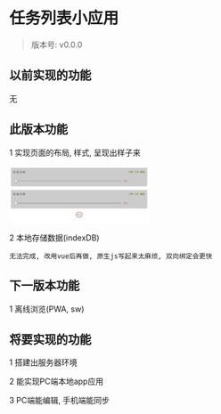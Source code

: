 # 任务列表小应用

> 版本号: v0.0.0

## 以前实现的功能

无

## 此版本功能

1 实现页面的布局, 样式, 呈现出样子来

<img src='./doc/v0.0.0-效果图一.png' width='50%'/>

2 本地存储数据(indexDB)

```
无法完成, 改用vue后再做, 原生js写起来太麻烦, 双向绑定会更快
```

## 下一版本功能

1 离线浏览(PWA, sw)

## 将要实现的功能

1 搭建出服务器环境

2 能实现PC端本地app应用

3 PC端能编辑, 手机端能同步
